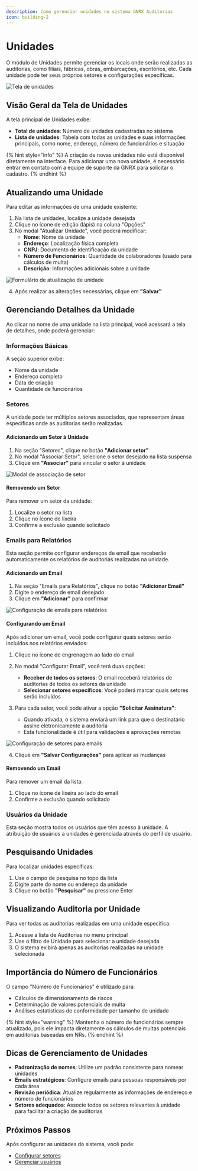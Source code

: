 ```yaml
---
description: Como gerenciar unidades no sistema GNRX Auditorias
icon: building-2
---
```


# Unidades

O módulo de Unidades permite gerenciar os locais onde serão realizadas as auditorias, como filiais, fábricas, obras, embarcações, escritórios, etc. Cada unidade pode ter seus próprios setores e configurações específicas.

![Tela de unidades](/auditorias/assets/tela-unidades.png)

## Visão Geral da Tela de Unidades

A tela principal de Unidades exibe:

- **Total de unidades**: Número de unidades cadastradas no sistema
- **Lista de unidades**: Tabela com todas as unidades e suas informações principais, como nome, endereço, número de funcionários e situação

{% hint style="info" %}
A criação de novas unidades não está disponível diretamente na interface. Para adicionar uma nova unidade, é necessário entrar em contato com a equipe de suporte da GNRX para solicitar o cadastro.
{% endhint %}

## Atualizando uma Unidade

Para editar as informações de uma unidade existente:

1. Na lista de unidades, localize a unidade desejada
2. Clique no ícone de edição (lápis) na coluna "Opções"
3. No modal "Atualizar Unidade", você poderá modificar:
   - **Nome**: Nome da unidade
   - **Endereço**: Localização física completa
   - **CNPJ**: Documento de identificação da unidade
   - **Número de Funcionários**: Quantidade de colaboradores (usado para cálculos de multa)
   - **Descrição**: Informações adicionais sobre a unidade

![Formulário de atualização de unidade](/auditorias/assets/atualizar-unidade.png)

4. Após realizar as alterações necessárias, clique em **"Salvar"**

## Gerenciando Detalhes da Unidade

Ao clicar no nome de uma unidade na lista principal, você acessará a tela de detalhes, onde poderá gerenciar:

### Informações Básicas

A seção superior exibe:
- Nome da unidade
- Endereço completo
- Data de criação 
- Quantidade de funcionários

### Setores

A unidade pode ter múltiplos setores associados, que representam áreas específicas onde as auditorias serão realizadas.

#### Adicionando um Setor à Unidade

1. Na seção "Setores", clique no botão **"Adicionar setor"**
2. No modal "Associar Setor", selecione o setor desejado na lista suspensa
3. Clique em **"Associar"** para vincular o setor à unidade

![Modal de associação de setor](/auditorias/assets/associar-setor.png)

#### Removendo um Setor

Para remover um setor da unidade:
1. Localize o setor na lista
2. Clique no ícone de lixeira
3. Confirme a exclusão quando solicitado

### Emails para Relatórios

Esta seção permite configurar endereços de email que receberão automaticamente os relatórios de auditorias realizadas na unidade.

#### Adicionando um Email

1. Na seção "Emails para Relatórios", clique no botão **"Adicionar Email"**
2. Digite o endereço de email desejado
3. Clique em **"Adicionar"** para confirmar

![Configuração de emails para relatórios](/auditorias/assets/emails-relatorios.png)

#### Configurando um Email

Após adicionar um email, você pode configurar quais setores serão incluídos nos relatórios enviados:

1. Clique no ícone de engrenagem ao lado do email
2. No modal "Configurar Email", você terá duas opções:
   - **Receber de todos os setores**: O email receberá relatórios de auditorias de todos os setores da unidade
   - **Selecionar setores específicos**: Você poderá marcar quais setores serão incluídos

3. Para cada setor, você pode ativar a opção **"Solicitar Assinatura"**:
   - Quando ativada, o sistema enviará um link para que o destinatário assine eletronicamente a auditoria
   - Esta funcionalidade é útil para validações e aprovações remotas

![Configuração de setores para emails](/auditorias/assets/configurar-email-setores.png)

4. Clique em **"Salvar Configurações"** para aplicar as mudanças

#### Removendo um Email

Para remover um email da lista:
1. Clique no ícone de lixeira ao lado do email
2. Confirme a exclusão quando solicitado

### Usuários da Unidade

Esta seção mostra todos os usuários que têm acesso à unidade. A atribuição de usuários a unidades é gerenciada através do perfil de usuário.

## Pesquisando Unidades

Para localizar unidades específicas:

1. Use o campo de pesquisa no topo da lista
2. Digite parte do nome ou endereço da unidade
3. Clique no botão **"Pesquisar"** ou pressione Enter

## Visualizando Auditoria por Unidade

Para ver todas as auditorias realizadas em uma unidade específica:

1. Acesse a lista de Auditorias no menu principal
2. Use o filtro de Unidade para selecionar a unidade desejada
3. O sistema exibirá apenas as auditorias realizadas na unidade selecionada

## Importância do Número de Funcionários

O campo "Número de Funcionários" é utilizado para:

- Cálculos de dimensionamento de riscos
- Determinação de valores potenciais de multa
- Análises estatísticas de conformidade por tamanho de unidade

{% hint style="warning" %}
Mantenha o número de funcionários sempre atualizado, pois ele impacta diretamente os cálculos de multas potenciais em auditorias baseadas em NRs.
{% endhint %}

## Dicas de Gerenciamento de Unidades

- **Padronização de nomes**: Utilize um padrão consistente para nomear unidades
- **Emails estratégicos**: Configure emails para pessoas responsáveis por cada área
- **Revisão periódica**: Atualize regularmente as informações de endereço e número de funcionários
- **Setores adequados**: Associe todos os setores relevantes à unidade para facilitar a criação de auditorias

## Próximos Passos

Após configurar as unidades do sistema, você pode:

- [Configurar setores](setor.md)
- [Gerenciar usuários](usuario.md)